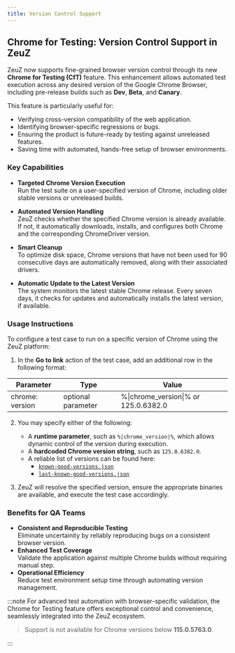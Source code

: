 ```yaml
---
title: Version Control Support
---
```


## Chrome for Testing: Version Control Support in ZeuZ
ZeuZ now supports fine-grained browser version control through its new **Chrome for Testing (CfT)** feature. This enhancement allows automated test execution across any desired version of the Google Chrome Browser, including pre-release builds such as **Dev**, **Beta**, and **Canary**.

This feature is particularly useful for:
- Verifying cross-version compatibility of the web application.
- Identifying browser-specific regressions or bugs.
- Ensuring the product is future-ready by testing against unreleased features.
- Saving time with automated, hands-free setup of browser environments.

### Key Capabilities
- **Targeted Chrome Version Execution**  
  Run the test suite on a user-specified version of Chrome, including older stable versions or unreleased builds.

- **Automated Version Handling**  
  ZeuZ checks whether the specified Chrome version is already available. If not, it automatically downloads, installs, and configures both Chrome and the corresponding ChromeDriver version.

- **Smart Cleanup**  
  To optimize disk space, Chrome versions that have not been used for 90 consecutive days are automatically removed, along with their associated drivers.

- **Automatic Update to the Latest Version**  
  The system monitors the latest stable Chrome release. Every seven days, it checks for updates and automatically installs the latest version, if available.

### Usage Instructions
To configure a test case to run on a specific version of Chrome using the ZeuZ platform:
1. In the **Go to link** action of the test case, add an additional row in the following format:

|  Parameter        |  Type                |  Value                                 |
|-------------------|----------------------|----------------------------------------|
|  chrome: version  |  optional parameter  |  %\|chrome_version\|% or 125.0.6382.0  |

2. You may specify either of the following:  
   - A **runtime parameter**, such as `%|chrome_version|%`, which allows dynamic control of the version during execution.
   - A **hardcoded Chrome version string**, such as `125.0.6382.0`.
   - A reliable list of versions can be found here:
      - [`known-good-versions.json`](https://googlechromelabs.github.io/chrome-for-testing/known-good-versions.json)
      - [`last-known-good-versions.json`](https://googlechromelabs.github.io/chrome-for-testing/last-known-good-versions.json)

3. ZeuZ will resolve the specified version, ensure the appropriate binaries are available, and execute the test case accordingly.

### Benefits for QA Teams
- **Consistent and Reproducible Testing**  
  Eliminate uncertainity by reliably reproducing bugs on a consistent browser version.
- **Enhanced Test Coverage**  
  Validate the application against multiple Chrome builds without requiring manual step.
- **Operational Efficiency**  
  Reduce test environment setup time through automating version management.

:::note
For advanced test automation with browser-specific validation, the Chrome for Testing feature offers exceptional control and convenience, seamlessly integrated into the ZeuZ ecosystem.

> Support is not available for Chrome versions below **115.0.5763.0**.

:::